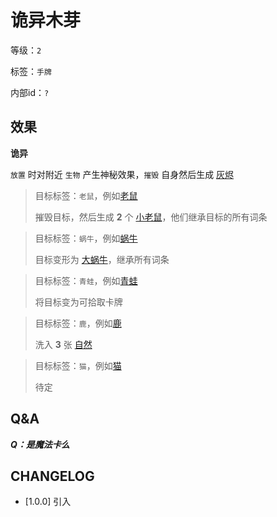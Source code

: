 # 诡异木芽

等级：`2`

标签：`手牌`

内部id：`?`

## 效果

**诡异**

`放置` 时对附近 `生物` 产生神秘效果，`摧毁` 自身然后生成 [灰烬](灰烬.md)
> 目标标签：`老鼠`，例如[老鼠](老鼠.md)
>
> 摧毁目标，然后生成 **2** 个 [小老鼠](小老鼠.md)，他们继承目标的所有词条

> 目标标签：`蜗牛`，例如[蜗牛](蜗牛.md)
>
> 目标变形为 [大蜗牛](大蜗牛.md)，继承所有词条

> 目标标签：`青蛙`，例如[青蛙](青蛙.md)
>
> 将目标变为可拾取卡牌

> 目标标签：`鹿`，例如[鹿](鹿.md)
>
> 洗入 **3** 张 [自然](../卡牌组/自然.md)

> 目标标签：`猫`，例如[猫](猫.md)
>
> 待定
## Q&A

***Q：是魔法卡么***
## CHANGELOG

- [1.0.0] 引入
